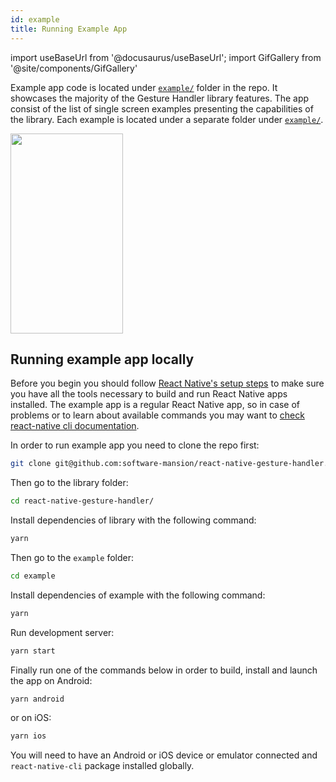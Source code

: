 ```yaml
---
id: example
title: Running Example App
---
```


import useBaseUrl from '@docusaurus/useBaseUrl';
import GifGallery from '@site/components/GifGallery'

Example app code is located under [`example/`](https://github.com/software-mansion/react-native-gesture-handler/tree/main/example) folder in the repo.
It showcases the majority of the Gesture Handler library features.
The app consist of the list of single screen examples presenting the capabilities of the library.
Each example is located under a separate folder under [`example/`](https://github.com/software-mansion/react-native-gesture-handler/tree/main/example).

<GifGallery>
    <img src={useBaseUrl("gifs/sampleapp.gif")} width="180" height="320" />
</GifGallery>

## Running example app locally

Before you begin you should follow [React Native's setup steps](http://facebook.github.io/react-native/docs/getting-started.html) to make sure you have all the tools necessary to build and run React Native apps installed.
The example app is a regular React Native app, so in case of problems or to learn about available commands you may want to [check react-native cli documentation](https://github.com/react-native-community/cli/blob/master/README.md).

In order to run example app you need to clone the repo first:

```bash
git clone git@github.com:software-mansion/react-native-gesture-handler.git
```

Then go to the library folder:

```bash
cd react-native-gesture-handler/
```

Install dependencies of library with the following command:

```bash
yarn
```

Then go to the `example` folder:

```bash
cd example
```

Install dependencies of example with the following command:

```bash
yarn
```

Run development server:

```bash
yarn start
```

Finally run one of the commands below in order to build, install and launch the app on Android:

```bash
yarn android
```

or on iOS:

```bash
yarn ios
```

You will need to have an Android or iOS device or emulator connected and `react-native-cli` package installed globally.
